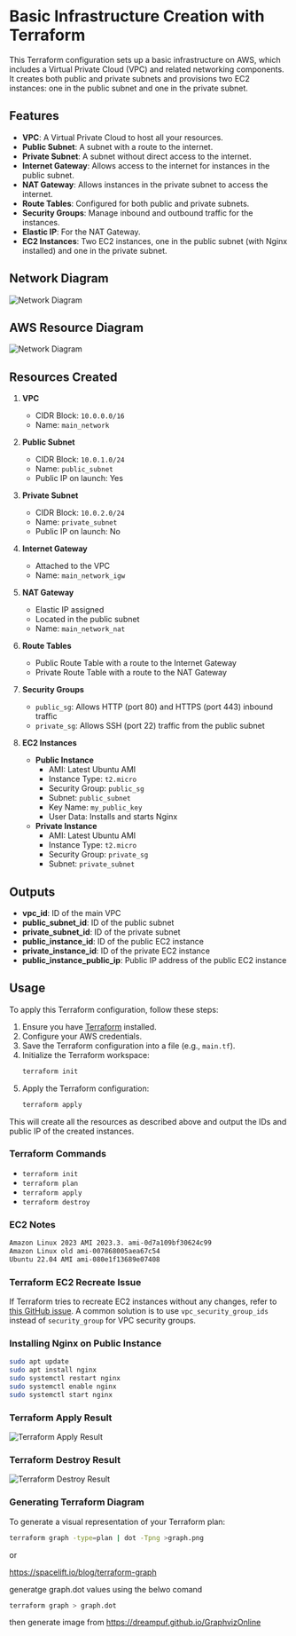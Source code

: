 # Basic Infrastructure Creation with Terraform

This Terraform configuration sets up a basic infrastructure on AWS, which includes a Virtual Private Cloud (VPC) and related networking components. It creates both public and private subnets and provisions two EC2 instances: one in the public subnet and one in the private subnet.

## Features

- **VPC**: A Virtual Private Cloud to host all your resources.
- **Public Subnet**: A subnet with a route to the internet.
- **Private Subnet**: A subnet without direct access to the internet.
- **Internet Gateway**: Allows access to the internet for instances in the public subnet.
- **NAT Gateway**: Allows instances in the private subnet to access the internet.
- **Route Tables**: Configured for both public and private subnets.
- **Security Groups**: Manage inbound and outbound traffic for the instances.
- **Elastic IP**: For the NAT Gateway.
- **EC2 Instances**: Two EC2 instances, one in the public subnet (with Nginx installed) and one in the private subnet.

## Network Diagram

![Network Diagram](./Network%20Diagram.png)

## AWS Resource Diagram

![Network Diagram](./graph.svg)

## Resources Created

1. **VPC**
   - CIDR Block: `10.0.0.0/16`
   - Name: `main_network`

2. **Public Subnet**
   - CIDR Block: `10.0.1.0/24`
   - Name: `public_subnet`
   - Public IP on launch: Yes

3. **Private Subnet**
   - CIDR Block: `10.0.2.0/24`
   - Name: `private_subnet`
   - Public IP on launch: No

4. **Internet Gateway**
   - Attached to the VPC
   - Name: `main_network_igw`

5. **NAT Gateway**
   - Elastic IP assigned
   - Located in the public subnet
   - Name: `main_network_nat`

6. **Route Tables**
   - Public Route Table with a route to the Internet Gateway
   - Private Route Table with a route to the NAT Gateway

7. **Security Groups**
   - `public_sg`: Allows HTTP (port 80) and HTTPS (port 443) inbound traffic
   - `private_sg`: Allows SSH (port 22) traffic from the public subnet

8. **EC2 Instances**
   - **Public Instance**
     - AMI: Latest Ubuntu AMI
     - Instance Type: `t2.micro`
     - Security Group: `public_sg`
     - Subnet: `public_subnet`
     - Key Name: `my_public_key`
     - User Data: Installs and starts Nginx
   - **Private Instance**
     - AMI: Latest Ubuntu AMI
     - Instance Type: `t2.micro`
     - Security Group: `private_sg`
     - Subnet: `private_subnet`

## Outputs

- **vpc_id**: ID of the main VPC
- **public_subnet_id**: ID of the public subnet
- **private_subnet_id**: ID of the private subnet
- **public_instance_id**: ID of the public EC2 instance
- **private_instance_id**: ID of the private EC2 instance
- **public_instance_public_ip**: Public IP address of the public EC2 instance

## Usage

To apply this Terraform configuration, follow these steps:

1. Ensure you have [Terraform](https://www.terraform.io/downloads.html) installed.
2. Configure your AWS credentials.
3. Save the Terraform configuration into a file (e.g., `main.tf`).
4. Initialize the Terraform workspace:
    ```sh
    terraform init
    ```
5. Apply the Terraform configuration:
    ```sh
    terraform apply
    ```

This will create all the resources as described above and output the IDs and public IP of the created instances.

### Terraform Commands
- `terraform init`
- `terraform plan`
- `terraform apply`
- `terraform destroy`

### EC2 Notes

```sh
Amazon Linux 2023 AMI 2023.3. ami-0d7a109bf30624c99
Amazon Linux old ami-007868005aea67c54
Ubuntu 22.04 AMI ami-080e1f13689e07408
```

### Terraform EC2 Recreate Issue

If Terraform tries to recreate EC2 instances without any changes, refer to [this GitHub issue](https://github.com/hashicorp/terraform-provider-aws/issues/1041). A common solution is to use `vpc_security_group_ids` instead of `security_group` for VPC security groups.

### Installing Nginx on Public Instance

```sh
sudo apt update
sudo apt install nginx
sudo systemctl restart nginx
sudo systemctl enable nginx
sudo systemctl start nginx
```

### Terraform Apply Result

![Terraform Apply Result](./results/apply.png)

### Terraform Destroy Result

![Terraform Destroy Result](./results/destroy.png)

### Generating Terraform Diagram

To generate a visual representation of your Terraform plan:

```sh
terraform graph -type=plan | dot -Tpng >graph.png
```
or

https://spacelift.io/blog/terraform-graph  


generatge graph.dot values using the belwo comand

```sh
terraform graph > graph.dot
```
then generate image from https://dreampuf.github.io/GraphvizOnline